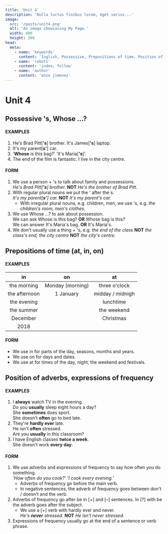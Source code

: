 ```yaml
---
title: 'Unit 4'
description: 'Nulla luctus finibus lorem, eget varius...'
image:
  src: '/posts/unit4.png'
  alt: 'An image showcasing My Page.'
  width: 400
  height: 300
head:
  meta:
    - name: 'keywords'
      content: 'Inglish, Possessive, Prepositions of time, Position of adverbs, expressions of frequency'
    - name: 'robots'
      content: 'index, follow'
    - name: 'author'
      content: 'enzo jimenez'
---
```

# Unit 4

## Possessive 's, Whose ...?
#### EXAMPLES
1. He's Brad Pitt[**'s**] brother. It's James[**'s**] laptop.
2. It's my parent[**s'**] car.
3. '**Whose** is this bag?' 'It's Maria[**'s**]'.
4. The end of the film is fantastic. I live in the city centre.

#### FORM
1. We use a person + 's to talk about family and possessions.  
  _He's Brad Pitt[**'s**] brother._ **NOT** _He's the brother of Brad Pitt._
2. With regular plural nouns we put the ' after the s.  
  _It's my parent[**s'**] car._ **NOT** _It's my parent's car._
    - With irregular plural nouns, e.g. children, men, we use 's, e.g. _the children's room, men's clothes._
3. We use Whose ...? to ask about possession.  
  We can ask Whose is this bag? **OR** Whose bag is this?  
  We can answer It's Maria's bag. **OR** It's Maria's.
4. We don't usually use a thing + 's, e.g. _the end of the class_ **NOT** _the class's end, the city centre_ **NOT** _the city's centre._

## Prepositions of time (at, in, on)
#### EXAMPLES
|    **in**   |      **on**    |    **at**      |
|:-----------:|:--------------:|:--------------:|
|the morning  |Monday (morning)|three o'clock   |
|the afternoon|1 January       |midday / midnigh|
|the evening  |                |lunchtime       |
|the summer   |                |the weekend     |
|December     |                |Christmas       |
|2018         |                |                |
 
#### FORM
- We use in for parts of the day, seasons, months and years.
- We use on for days and dates.
- We use at for times of the day, night, the weekend and festivals.

## Position of adverbs, expressions of frequency
#### EXAMPLES
1. I **always** watch TV in the evening.  
Do you **usually** sleep eight hours a day?  
She **sometimes** does sport.  
She doesn't **often** go to bed late.
2. They're **hardly ever** late.  
He isn't **often** stressed.  
Are you **usually** in this classroom?
3. I have English classes **twice a week**.  
She doesn't work **every day**.

#### FORM
1. We use adverbs and expressions of frequency to say how often you do
something.  
_'How often do you cook?' 'I cook every evening.'_  
    - Adverbs of frequency go before the main verb.
    - In negative sentences, the adverb of frequency goes between don't /
doesn't and the verb.
2. Adverbs of frequency go after be in \[+\] and \[–\] sentences. In \[?\] with be the
adverb goes after the subject.
    - We use a \[+\] verb with hardly ever and never.  
    _He's **never** stressed._ **NOT** _He isn't never stressed._
3. Expressions of frequency usually go at the end of a sentence or verb
phrase.